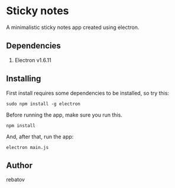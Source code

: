 # Sticky notes

A minimalistic sticky notes app created using electron.

## Dependencies

1. Electron v1.6.11

## Installing

First install requires some dependencies to be installed, so try this:

```
sudo npm install -g electron
```

Before running the app, make sure you run this.

```
npm install
```

And, after that, run the app:

```
electron main.js
```

## Author

rebatov